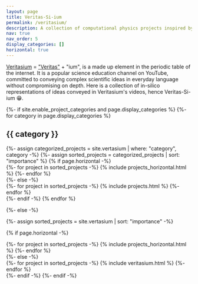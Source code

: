 ```yaml
---
layout: page
title: Veritas-Si-ium
permalink: /veritasium/
description: A collection of computational physics projects inspired by Veritasium.
nav: true
nav_order: 5
display_categories: []
horizontal: true
---
```


[Veritasium](https://www.youtube.com/@veritasium) = ["Veritas"](https://en.wikipedia.org/wiki/Veritas) + "ium", is a made up element in the periodic table of the internet. It is a popular science education channel on YouTube, committed to conveying complex scientific ideas in everyday language without compromising on depth. Here is a collection of in-silico representations of ideas conveyed in Veritasium's videos, hence Veritas-Si-ium :grin:.

<!-- pages/vertasium.md -->
<div class="projects">
{%- if site.enable_project_categories and page.display_categories %}
  <!-- Display categorized vertasium -->
  {%- for category in page.display_categories %}
  <h2 class="category">{{ category }}</h2>
  {%- assign categorized_projects = site.vertasium | where: "category", category -%}
  {%- assign sorted_projects = categorized_projects | sort: "importance" %}
  <!-- Generate cards for each project -->
  {% if page.horizontal -%}
  <div class="container">
    <div class="row row-cols-2">
    {%- for project in sorted_projects -%}
      {% include projects_horizontal.html %}
    {%- endfor %}
    </div>
  </div>
  {%- else -%}
  <div class="grid">
    {%- for project in sorted_projects -%}
      {% include projects.html %}
    {%- endfor %}
  </div>
  {%- endif -%}
  {% endfor %}

{%- else -%}
<!-- Display projects without categories -->
  {%- assign sorted_projects = site.vertasium | sort: "importance" -%}
  <!-- Generate cards for each project -->
  {% if page.horizontal -%}
  <div class="container">
    <div class="row row-cols-2">
    {%- for project in sorted_projects -%}
      {% include projects_horizontal.html %}
    {%- endfor %}
    </div>
  </div>
  {%- else -%}
  <div class="grid">
    {%- for project in sorted_projects -%}
      {% include veritasium.html %}
    {%- endfor %}
  </div>
  {%- endif -%}
{%- endif -%}
</div>
